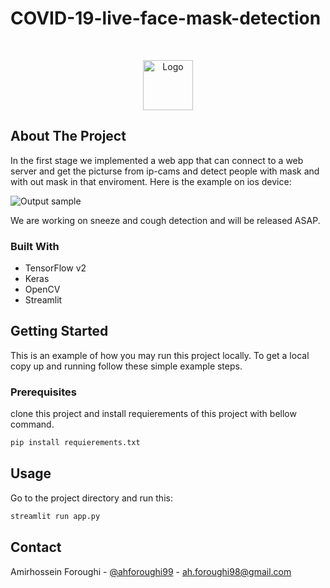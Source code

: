 # COVID-19-live-face-mask-detection

<!-- PROJECT LOGO -->
<br />

<p align="center">
  <a href="https://github.com/othneildrew/Best-README-Template">
    <img src="images/logo.png" alt="Logo" width="80" height="80">
  </a>
</p>



<!-- ABOUT THE PROJECT -->
## About The Project

In the first stage we implemented a web app that can connect to a web server and get the picturse from ip-cams and detect people with mask and with out mask in that enviroment. Here is the example on ios device:

![Output sample](https://github.com/ahforoughi/COVID-19-live-face-mask-detection/blob/master/gif.gif)

We are working on sneeze and cough detection and will be released ASAP.

### Built With
* TensorFlow v2
* Keras
* OpenCV
* Streamlit



<!-- GETTING STARTED -->
## Getting Started

This is an example of how you may run this project locally.
To get a local copy up and running follow these simple example steps.

### Prerequisites

clone this project and install requierements of this project with bellow command.

  ```sh
  pip install requierements.txt
  ```

<!-- USAGE EXAMPLES -->
## Usage

Go to the project directory and run this:
  ```sh
  streamlit run app.py
  ```




<!-- CONTACT -->
## Contact

Amirhossein Foroughi - [@ahforoughi99](https://twitter.com/ahforoughi99) - ah.foroughi98@gmail.com

